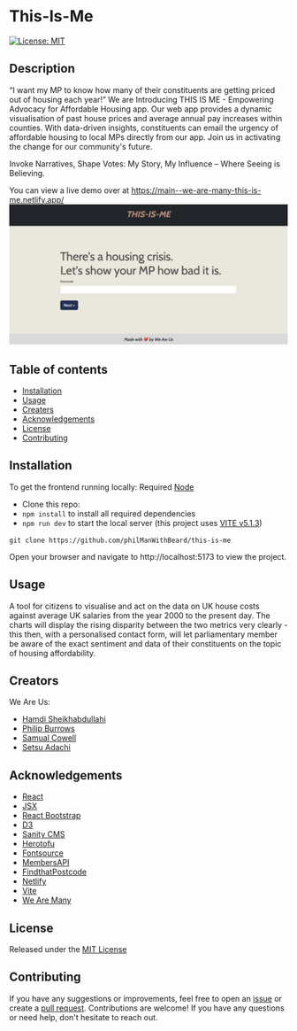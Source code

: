 # This-Is-Me
[![License: MIT](https://img.shields.io/badge/License-MIT-brightgreen.svg)](https://opensource.org/licenses/MIT)

## Description
“I want my MP to know how many of their constituents are getting priced out of housing each year!”
We are Introducing THIS IS ME - Empowering Advocacy for Affordable Housing app. Our web app provides a dynamic visualisation of past house prices and average annual pay increases within counties. With data-driven insights, constituents can email the urgency of affordable housing to local MPs directly from our app. Join us in activating the change for our community's future.

Invoke Narratives, Shape Votes: My Story, My Influence – Where Seeing is Believing.

You can view a live demo over at https://main--we-are-many-this-is-me.netlify.app/
![this-is-me-screenshoot](./public/homepage.png)

## Table of contents
- [Installation](#installation)
- [Usage](#usage)
- [Creaters](#creators)
- [Acknowledgements](#acknowledgements)
- [License](#license)
- [Contributing](#contributing)

## Installation
To get the frontend running locally:
Required [Node](https://nodejs.org/en/download/)

- Clone this repo:
- `npm install` to install all required dependencies
- `npm run dev` to start the local server (this project uses [VITE v5.1.3](https://vitejs.dev/))

```console
git clone https://github.com/philManWithBeard/this-is-me
  ```
Open your browser and navigate to http://localhost:5173 to view the project.

## Usage
A tool for citizens to visualise and act on the data on UK house costs against average UK salaries from the year 2000 to the present day. The charts will display the rising disparity between the two metrics very clearly - this then, with a personalised contact form, will let parliamentary member be aware of the exact sentiment and data of their constituents on the topic of housing affordability.

## Creators
We Are Us:
- [Hamdi Sheikhabdullahi](https://github.com/hamdishh)
- [Philip Burrows](https://github.com/philManWithBeard)
- [Samual Cowell](https://github.com/CestSamual)
- [Setsu Adachi](https://github.com/Setsu-Adachi)

## Acknowledgements
- [React](https://react.dev/)
- [JSX](https://reactjs.org/docs/introducing-jsx.html)
- [React Bootstrap](https://react-bootstrap.netlify.app/)
- [D3](https://d3js.org/)
- [Sanity CMS](https://www.sanity.io/developer-experience)
- [Herotofu](https://herotofu.com/)
- [Fontsource](https://fontsource.org/)
- [MembersAPI](https://members-api.parliament.uk/index.html)
- [FindthatPostcode](https://findthatpostcode.uk/)
- [Netlify](https://www.netlify.com/)
- [Vite](https://vitejs.dev/)
- [We Are Many](https://github.com/CestSamual/We-Are-Many)

## License
Released under the [MIT License](https://github.com/jsxgraph/jsxgraph/blob/master/LICENSE.MIT)

## Contributing
If you have any suggestions or improvements, feel free to open an [issue](https://github.com/philManWithBeard/this-is-me/issues) or create a [pull request](https://github.com/philManWithBeard/this-is-me/pulls). Contributions are welcome!
 If you have any questions or need help, don't hesitate to reach out. 


